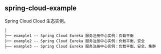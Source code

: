 ## spring-cloud-example

Spring Cloud Cloud 生态实例。

```
│
├── example1 -- Spring Cloud Eureka 服务注册中心实例：负载平衡
├── example2 -- Spring Cloud Eureka 服务注册中心实例：负载平衡、安全
├── example3 -- Spring Cloud Eureka 服务注册中心实例：负载平衡、安全、集群
```